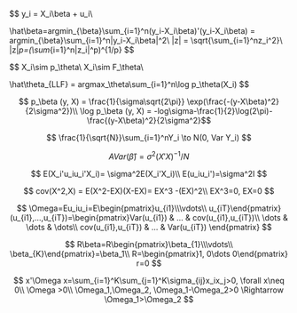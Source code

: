 $$
y_i = X_i\beta + u_i\\

\hat\beta=argmin_{\beta}\sum_{i=1}^n(y_i-X_i\beta)'(y_i-X_i\beta) = argmin_{\beta}\sum_{i=1}^n\|y_i-X_i\beta\|^2\\
\|z\| = \sqrt{\sum_{i=1}^nz_i^2}\\
\|z\|_p=(\sum_{i=1}^n|z_i|^p)^{1/p} 
$$

$$
X_i\sim p_\theta\\
X_i\sim F_\theta\\

\hat\theta_{LLF} = argmax_\theta\sum_{i=1}^n\log p_\theta(X_i)
$$

$$
p_\beta (y, X) = \frac{1}{\sigma\sqrt{2\pi}} \exp(\frac{-(y-X\beta)^2}{2\sigma^2})\\
\log p_\beta (y, X) = -log\sigma-\frac{1}{2}\log(2\pi)-
\frac{(y-X\beta)^2}{2\sigma^2}$$

$$
\frac{1}{\sqrt{N}}\sum_{i=1}^nY_i \to N(0, Var Y_i)
$$

$$
AVar(\hat\beta) = \sigma^2(X'X)^{-1}/N
$$

$$
E(X_i'u_iu_i'X_i)= \sigma^2E(X_i'X_i)\\
E(u_iu_i')=\sigma^2I
$$

$$
cov(X^2,X) = E(X^2-EX)(X-EX)= EX^3 -(EX)^2\\
EX^3=0, EX=0
$$

$$
\Omega=Eu_iu_i=E\begin{pmatrix}u_{i1}\\\vdots\\ u_{iT}\end{pmatrix}(u_{i1},...,u_{iT})=\begin{pmatrix}Var(u_{i1}) & ... & cov(u_{i1},u_{iT})\\
\dots & \dots & \dots\\
cov(u_{i1},u_{iT}) & ... & Var(u_{iT})
\end{pmatrix}
$$

$$
R\beta=R\begin{pmatrix}\beta_{1}\\\vdots\\ \beta_{K}\end{pmatrix}=\beta_1\\
R=\begin{pmatrix}1, 0\dots 0\end{pmatrix}
r=0
$$

$$
x'\Omega x=\sum_{i=1}^K\sum_{j=1}^K\sigma_{ij}x_ix_j>0, \forall x\neq 0\\
\Omega >0\\
\Omega_1,\Omega_2, \Omega_1-\Omega_2>0 \Rightarrow \Omega_1>\Omega_2 
$$

